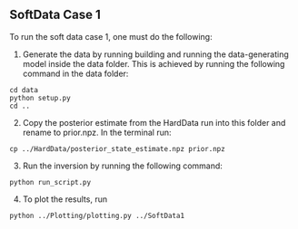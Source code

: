 ## SoftData Case 1

To run the soft data case 1, one must do the following:
1. Generate the data by running building and running the data-generating model inside the data folder. This is achieved
by running the following command in the data folder:
```
cd data
python setup.py
cd ..
```
2. Copy the posterior estimate from the HardData run into this folder and rename to prior.npz. In the terminal run:
```
cp ../HardData/posterior_state_estimate.npz prior.npz
```
3. Run the inversion by running the following command:
```
python run_script.py
```

4. To plot the results, run

```
python ../Plotting/plotting.py ../SoftData1
```
